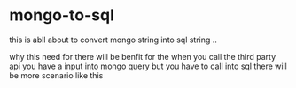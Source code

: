 # mongo-to-sql
this is abll about to convert mongo string into sql string ..

why this need for there will be benfit for the when you call the third party api you have a input into mongo query but you have to call into sql there will be more scenario like this
